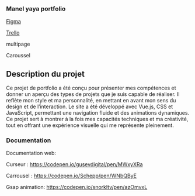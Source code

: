 ### Manel yaya portfolio
[Figma](https://www.figma.com/design/bqDXBFwHghJ7ciY7HiecKI/manel-yaya-portfolio?node-id=0-1&p=f&t=OtIRnAjMfGHWjead-0)

[Trello](https://trello.com/b/6MKksKT7/mon-tableau-trello)

multipage 

Caroussel

## Description du projet

Ce projet de portfolio a été conçu pour présenter mes compétences et donner un aperçu des types de projets que je suis capable de réaliser. Il reflète mon style et ma personnalité, en mettant en avant mon sens du design et de l’interaction. Le site a été développé avec Vue.js, CSS et JavaScript, permettant une navigation fluide et des animations dynamiques. Ce projet sert à montrer à la fois mes capacités techniques et ma créativité, tout en offrant une expérience visuelle qui me représente pleinement.

### Documentation
Documentation web:

Curseur : https://codepen.io/gusevdigital/pen/MWxyXRa

Carrousel : https://codepen.io/Schepp/pen/WNbQByE

Gsap animation: https://codepen.io/snorkltv/pen/azOmvxL
